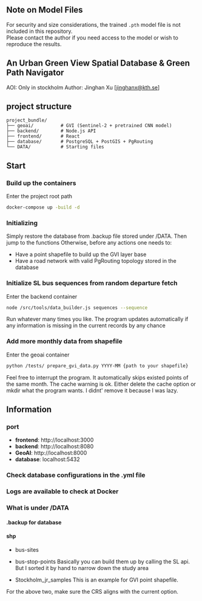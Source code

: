 ## Note on Model Files
For security and size considerations, the trained `.pth` model file is not included in this repository.  
Please contact the author if you need access to the model or wish to reproduce the results.



## An Urban Green View Spatial Database & Green Path Navigator
AOI: Only in stockholm
Author: Jinghan Xu [jinghanx@kth.se]
## project structure

```
project_bundle/
├── geoai/          # GVI (Sentinel-2 + pretrained CNN model)
├── backend/        # Node.js API 
├── frontend/       # React
├── database/       # PostgreSQL + PostGIS + PgRouting
└── DATA/           # Starting files
```

## Start

### Build up the containers
Enter the project root path
```bash
docker-compose up -build -d
```
### Initializing
Simply restore the database from .backup file stored under /DATA. Then jump to the functions
Otherwise, before any actions one needs to:
- Have a point shapefile to build up the GVI layer base
- Have a road network with valid PgRouting topology stored in the database

### Initialize SL bus sequences from random departure fetch
Enter the backend container
```bash
node /src/tools/data_builder.js sequences --sequence
```
Run whatever many times you like. The program updates automatically if any information is missing in the current records by any chance

### Add more monthly data from shapefile
Enter the geoai container
```bash
python /tests/ prepare_gvi_data.py YYYY-MM {path to your shapefile}
```
Feel free to interrupt the program. It automatically skips existed points of the same month.
The cache warning is ok. Either delete the cache option or mkdir what the program wants. I didnt' remove it because I was lazy.

## Information
### port

- **frontend**: http://localhost:3000
- **backend**: http://localhost:8080
- **GeoAI**: http://localhost:8000
- **database**: localhost:5432

### Check database configurations in the .yml file

### Logs are available to check at Docker 

### What is under /DATA
#### .backup for database
#### shp
- bus-sites
- bus-stop-points
Basically you can build them up by calling the SL api. But I sorted it by hand to narrow down the study area

- Stockholm_jr_samples
This is an example for GVI point shapefile. 

For the above two, make sure the CRS aligns with the current option.

